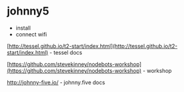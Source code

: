 # johnny5

* install
* connect wifi

[http://tessel.github.io/t2-start/index.html](http://tessel.github.io/t2-start/index.html) - tessel docs

[https://github.com/stevekinney/nodebots-workshop](https://github.com/stevekinney/nodebots-workshop)  - workshop

http://johnny-five.io/ - johnny.five docs




